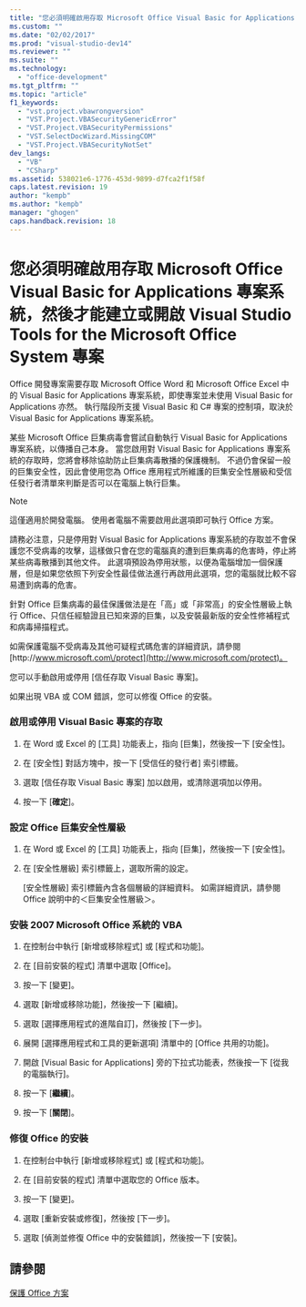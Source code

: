 ```yaml
---
title: "您必須明確啟用存取 Microsoft Office Visual Basic for Applications 專案系統，然後才能建立或開啟 Visual Studio Tools for the Microsoft Office System 專案 | Microsoft Docs"
ms.custom: ""
ms.date: "02/02/2017"
ms.prod: "visual-studio-dev14"
ms.reviewer: ""
ms.suite: ""
ms.technology: 
  - "office-development"
ms.tgt_pltfrm: ""
ms.topic: "article"
f1_keywords: 
  - "vst.project.vbawrongversion"
  - "VST.Project.VBASecurityGenericError"
  - "VST.Project.VBASecurityPermissions"
  - "VST.SelectDocWizard.MissingCOM"
  - "VST.Project.VBASecurityNotSet"
dev_langs: 
  - "VB"
  - "CSharp"
ms.assetid: 538021e6-1776-453d-9899-d7fca2f1f58f
caps.latest.revision: 19
author: "kempb"
ms.author: "kempb"
manager: "ghogen"
caps.handback.revision: 18
---
```

# 您必須明確啟用存取 Microsoft Office Visual Basic for Applications 專案系統，然後才能建立或開啟 Visual Studio Tools for the Microsoft Office System 專案
  Office 開發專案需要存取 Microsoft Office Word 和 Microsoft Office Excel 中的 Visual Basic for Applications 專案系統，即使專案並未使用 Visual Basic for Applications 亦然。  執行階段所支援 Visual Basic 和 C\# 專案的控制項，取決於 Visual Basic for Applications 專案系統。  
  
 某些 Microsoft Office 巨集病毒會嘗試自動執行 Visual Basic for Applications 專案系統，以傳播自己本身。  當您啟用對 Visual Basic for Applications 專案系統的存取時，您將會移除協助防止巨集病毒散播的保護機制。  不過仍會保留一般的巨集安全性，因此會使用您為 Office 應用程式所維護的巨集安全性層級和受信任發行者清單來判斷是否可以在電腦上執行巨集。  
  
> [!NOTE]  
>  這僅適用於開發電腦。  使用者電腦不需要啟用此選項即可執行 Office 方案。  
  
 請務必注意，只是停用對 Visual Basic for Applications 專案系統的存取並不會保護您不受病毒的攻擊，這樣做只會在您的電腦真的遭到巨集病毒的危害時，停止將某些病毒散播到其他文件。  此選項預設為停用狀態，以便為電腦增加一個保護層，但是如果您依照下列安全性最佳做法進行再啟用此選項，您的電腦就比較不容易遭到病毒的危害。  
  
 針對 Office 巨集病毒的最佳保護做法是在「高」或「非常高」的安全性層級上執行 Office、只信任經驗證且已知來源的巨集，以及安裝最新版的安全性修補程式和病毒掃描程式。  
  
 如需保護電腦不受病毒及其他可疑程式碼危害的詳細資訊，請參閱 [http:\/\/www.microsoft.com\/protect](http://www.microsoft.com/protect)。  
  
 您可以手動啟用或停用 \[信任存取 Visual Basic 專案\]。  
  
 如果出現 VBA 或 COM 錯誤，您可以修復 Office 的安裝。  
  
### 啟用或停用 Visual Basic 專案的存取  
  
1.  在 Word 或 Excel 的 \[工具\] 功能表上，指向 \[巨集\]，然後按一下 \[安全性\]。  
  
2.  在 \[安全性\] 對話方塊中，按一下 \[受信任的發行者\] 索引標籤。  
  
3.  選取 \[信任存取 Visual Basic 專案\] 加以啟用，或清除選項加以停用。  
  
4.  按一下 \[**確定**\]。  
  
### 設定 Office 巨集安全性層級  
  
1.  在 Word 或 Excel 的 \[工具\] 功能表上，指向 \[巨集\]，然後按一下 \[安全性\]。  
  
2.  在 \[安全性層級\] 索引標籤上，選取所需的設定。  
  
     \[安全性層級\] 索引標籤內含各個層級的詳細資料。  如需詳細資訊，請參閱 Office 說明中的＜巨集安全性層級＞。  
  
### 安裝 2007 Microsoft Office 系統的 VBA  
  
1.  在控制台中執行 \[新增或移除程式\] 或 \[程式和功能\]。  
  
2.  在 \[目前安裝的程式\] 清單中選取 \[Office\]。  
  
3.  按一下 \[變更\]。  
  
4.  選取 \[新增或移除功能\]，然後按一下 \[繼續\]。  
  
5.  選取 \[選擇應用程式的進階自訂\]，然後按 \[下一步\]。  
  
6.  展開 \[選擇應用程式和工具的更新選項\] 清單中的 \[Office 共用的功能\]。  
  
7.  開啟 \[Visual Basic for Applications\] 旁的下拉式功能表，然後按一下 \[從我的電腦執行\]。  
  
8.  按一下 \[**繼續**\]。  
  
9. 按一下 \[**關閉**\]。  
  
### 修復 Office 的安裝  
  
1.  在控制台中執行 \[新增或移除程式\] 或 \[程式和功能\]。  
  
2.  在 \[目前安裝的程式\] 清單中選取您的 Office 版本。  
  
3.  按一下 \[變更\]。  
  
4.  選取 \[重新安裝或修復\]，然後按 \[下一步\]。  
  
5.  選取 \[偵測並修復 Office 中的安裝錯誤\]，然後按一下 \[安裝\]。  
  
## 請參閱  
 [保護 Office 方案](../vsto/securing-office-solutions.md)  
  
  